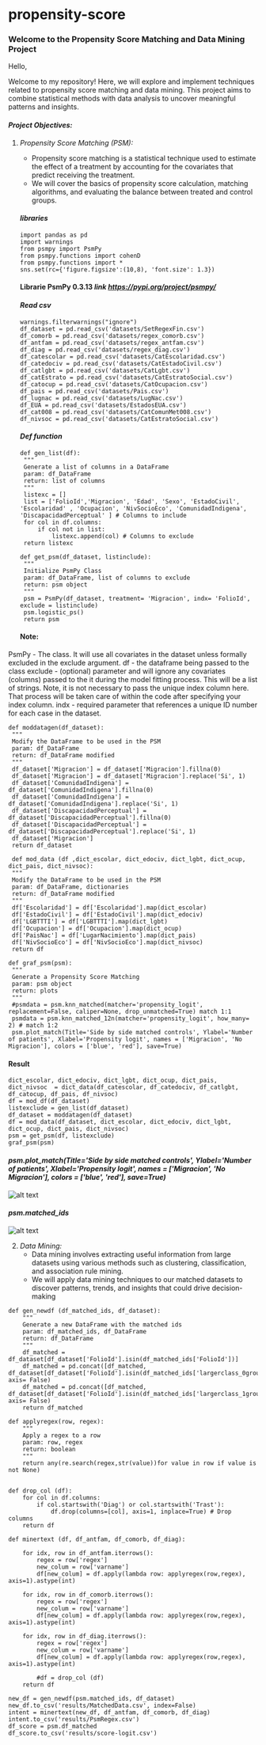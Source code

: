 # propensity-score
### Welcome to the Propensity Score Matching and Data Mining Project

Hello,

Welcome to my repository! Here, we will explore and implement techniques related to propensity score matching and data mining. This project aims to combine statistical methods with data analysis to uncover meaningful patterns and insights.

#### *Project Objectives:*

1. *Propensity Score Matching (PSM):*
   - Propensity score matching is a statistical technique used to estimate the effect of a treatment by accounting for the covariates that predict receiving the treatment. 
   - We will cover the basics of propensity score calculation, matching algorithms, and evaluating the balance between treated and control groups.
   
   #### *libraries*
   ```
   import pandas as pd
   import warnings
   from psmpy import PsmPy
   from psmpy.functions import cohenD
   from psmpy.functions import *
   sns.set(rc={'figure.figsize':(10,8), 'font.size': 1.3})
   ```
   #### Librarie PsmPy 0.3.13 *link https://pypi.org/project/psmpy/*
   #### *Read csv*
   ```
   warnings.filterwarnings("ignore")
   df_dataset = pd.read_csv('datasets/SetRegexFin.csv')
   df_comorb = pd.read_csv('datasets/regex_comorb.csv')
   df_antfam = pd.read_csv('datasets/regex_antfam.csv')
   df_diag = pd.read_csv('datasets/regex_diag.csv')
   df_catescolar = pd.read_csv('datasets/CatEscolaridad.csv')
   df_catedociv = pd.read_csv('datasets/CatEstadoCivil.csv')
   df_catlgbt = pd.read_csv('datasets/CatLgbt.csv')
   df_catEstrato = pd.read_csv('datasets/CatEstratoSocial.csv')
   df_catocup = pd.read_csv('datasets/CatOcupacion.csv')
   df_pais = pd.read_csv('datasets/Pais.csv')
   df_lugnac = pd.read_csv('datasets/LugNac.csv')
   df_EUA = pd.read_csv('datasets/EstadosEUA.csv')
   df_cat008 = pd.read_csv('datasets/CatComunMet008.csv')
   df_nivsoc = pd.read_csv('datasets/CatEstratoSocial.csv')
   ```
   #### *Def function*
   ```
   def gen_list(df):
    """
    Generate a list of columns in a DataFrame
    param: df_DataFrame
    return: list of columns
    """
    listexc = []
    list = ['FolioId','Migracion', 'Edad', 'Sexo', 'EstadoCivil', 'Escolaridad' , 'Ocupacion', 'NivSocioEco', 'ComunidadIndigena', 'DiscapacidadPerceptual' ] # Columns to include
    for col in df.columns:
        if col not in list:
            listexc.append(col) # Columns to exclude
    return listexc 

   def get_psm(df_dataset, listinclude):
    """
    Initialize PsmPy Class
    param: df_DataFrame, list of columns to exclude
    return: psm object
    """
    psm = PsmPy(df_dataset, treatment= 'Migracion', indx= 'FolioId', exclude = listinclude)
    psm.logistic_ps()
    return psm
   ```
   #### Note: 

PsmPy - The class. It will use all covariates in the dataset unless formally excluded in the exclude argument.
df - the dataframe being passed to the class
exclude - (optional) parameter and will ignore any covariates (columns) passed to the it during the model fitting process. This will be a list of strings. Note, it is not necessary to pass the unique index column here. That process will be taken care of within the code after specifying your index column.
indx - required parameter that references a unique ID number for each case in the dataset.

   ```
   def moddatagen(df_dataset):
    """
    Modify the DataFrame to be used in the PSM
    param: df_DataFrame
    return: df_DataFrame modified
    """
    df_dataset['Migracion'] = df_dataset['Migracion'].fillna(0)
    df_dataset['Migracion'] = df_dataset['Migracion'].replace('Si', 1)
    df_dataset['ComunidadIndigena'] = df_dataset['ComunidadIndigena'].fillna(0)
    df_dataset['ComunidadIndigena'] = df_dataset['ComunidadIndigena'].replace('Si', 1)
    df_dataset['DiscapacidadPerceptual'] = df_dataset['DiscapacidadPerceptual'].fillna(0)
    df_dataset['DiscapacidadPerceptual'] = df_dataset['DiscapacidadPerceptual'].replace('Si', 1)
    df_dataset['Migracion']
    return df_dataset

    def mod_data (df ,dict_escolar, dict_edociv, dict_lgbt, dict_ocup, dict_pais, dict_nivsoc):
    """
    Modify the DataFrame to be used in the PSM
    param: df_DataFrame, dictionaries
    return: df_DataFrame modified
    """
    df['Escolaridad'] = df['Escolaridad'].map(dict_escolar)
    df['EstadoCivil'] = df['EstadoCivil'].map(dict_edociv)
    df['LGBTTTI'] = df['LGBTTTI'].map(dict_lgbt)
    df['Ocupacion'] = df['Ocupacion'].map(dict_ocup)
    df['PaisNac'] = df['LugarNacimiento'].map(dict_pais)
    df['NivSocioEco'] = df['NivSocioEco'].map(dict_nivsoc)
    return df

   def graf_psm(psm):
    """
    Generate a Propensity Score Matching 
    param: psm object
    return: plots
    """
    #psmdata = psm.knn_matched(matcher='propensity_logit', replacement=False, caliper=None, drop_unmatched=True) match 1:1
    psmdata = psm.knn_matched_12n(matcher='propensity_logit', how_many= 2) # match 1:2
    psm.plot_match(Title='Side by side matched controls', Ylabel='Number of patients', Xlabel='Propensity logit', names = ['Migracion', 'No Migracion'], colors = ['blue', 'red'], save=True)
   ```
   #### Result
   ```
   dict_escolar, dict_edociv, dict_lgbt, dict_ocup, dict_pais, dict_nivsoc  = dict_data(df_catescolar, df_catedociv, df_catlgbt, df_catocup, df_pais, df_nivsoc)
   df = mod_df(df_dataset)
   listexclude = gen_list(df_dataset)
   df_dataset = moddatagen(df_dataset)
   df = mod_data(df_dataset, dict_escolar, dict_edociv, dict_lgbt, dict_ocup, dict_pais, dict_nivsoc)
   psm = get_psm(df, listexclude)
   graf_psm(psm)
   ```

#### *psm.plot_match(Title='Side by side matched controls', Ylabel='Number of patients', Xlabel='Propensity logit', names = ['Migracion', 'No Migracion'], colors = ['blue', 'red'], save=True)* 
![alt text](propensity_match.png)

#### *psm.matched_ids*
![alt text](image.png)

2. *Data Mining:*
   - Data mining involves extracting useful information from large datasets using various methods such as clustering, classification, and association rule mining.
   - We will apply data mining techniques to our matched datasets to discover patterns, trends, and insights that could drive decision-making

```
def gen_newdf (df_matched_ids, df_dataset):
    """
    Generate a new DataFrame with the matched ids
    param: df_matched_ids, df_DataFrame
    return: df_DataFrame
    """
    df_matched = df_dataset[df_dataset['FolioId'].isin(df_matched_ids['FolioId'])]
    df_matched = pd.concat([df_matched, df_dataset[df_dataset['FolioId'].isin(df_matched_ids['largerclass_0group'])]], axis= False)
    df_matched = pd.concat([df_matched, df_dataset[df_dataset['FolioId'].isin(df_matched_ids['largerclass_1group'])]], axis= False)
    return df_matched

def applyregex(row, regex):
    """
    Apply a regex to a row
    param: row, regex
    return: boolean
    """
    return any(re.search(regex,str(value))for value in row if value is not None)


def drop_col (df):
    for col in df.columns:
        if col.startswith('Diag') or col.startswith('Trast'):
            df.drop(columns=[col], axis=1, inplace=True) # Drop columns
    return df

def minertext (df, df_antfam, df_comorb, df_diag):
    
    for idx, row in df_antfam.iterrows():
        regex = row['regex']
        new_colum = row['varname']
        df[new_colum] = df.apply(lambda row: applyregex(row,regex), axis=1).astype(int)

    for idx, row in df_comorb.iterrows():
        regex = row['regex']
        new_colum = row['varname']
        df[new_colum] = df.apply(lambda row: applyregex(row,regex), axis=1).astype(int)

    for idx, row in df_diag.iterrows():
        regex = row['regex']
        new_colum = row['varname']
        df[new_colum] = df.apply(lambda row: applyregex(row,regex), axis=1).astype(int)    
        
        #df = drop_col (df)
    return df

new_df = gen_newdf(psm.matched_ids, df_dataset)
new_df.to_csv('results/MatchedData.csv', index=False)
intent = minertext(new_df, df_antfam, df_comorb, df_diag)
intent.to_csv('results/PsmRegex.csv')
df_score = psm.df_matched
df_score.to_csv('results/score-logit.csv')

```
